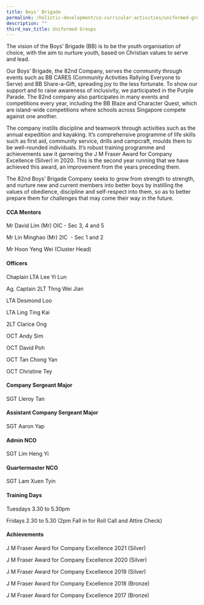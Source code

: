 ```yaml
---
title: Boys' Brigade
permalink: /holistic-development/co-curricular-activities/uniformed-groups/boys-brigade/
description: ""
third_nav_title: Uniformed Groups
---
```

The vision of the Boys’ Brigade (BB) is to be the youth organisation of choice, with the aim to nurture youth, based on Christian values to serve and lead.

Our Boys’ Brigade, the 82nd Company, serves the community through events such as BB CARES (Community Activities Rallying Everyone to Serve) and BB Share-a-Gift, spreading joy to the less fortunate. To show our support and to raise awareness of inclusivity, we participated in the Purple Parade. The 82nd company also participates in many events and competitions every year, including the BB Blaze and Character Quest, which are island-wide competitions where schools across Singapore compete against one another.

The company instills discipline and teamwork through activities such as the annual expedition and kayaking. It’s comprehensive programme of life skills such as first aid, community service, drills and campcraft, moulds them to be well-rounded individuals. It’s robust training programme and achievements saw it garnering the J M Fraser Award for Company Excellence (Silver) in 2020. This is the second year running that we have achieved this award, an improvement from the years preceding them.

The 82nd Boys’ Brigade Company seeks to grow from strength to strength, and nurture new and current members into better boys by instilling the values of obedience, discipline and self-respect into them, so as to better prepare them for challenges that may come their way in the future.

#### CCA Mentors

Mr David Lim (Mr) OIC - Sec 3, 4 and 5

Mr Lin Minghao (Mr) 2IC  - Sec 1 and 2

Mr Hoon Yeng Wei (Cluster Head)

#### Officers

Chaplain LTA Lee Yi Lun

Ag. Captain 2LT Thng Wei Jian

LTA Desmond Loo

LTA Ling Ting Kai

2LT Clarice Ong

OCT Andy Sim

OCT David Poh

OCT Tan Chong Yan

OCT Christine Tey

#### Company Sergeant Major

SGT Lleroy Tan

#### Assistant Company Sergeant Major

SGT Aaron Yap

#### Admin NCO

SGT Lim Heng Yi

#### Quartermaster NCO

SGT Lam Xuen Tyin

#### Training Days

Tuesdays 3.30 to 5.30pm

Fridays 2.30 to 5.30 (2pm Fall in for Roll Call and Attire Check)

#### Achievements

J M Fraser Award for Company Excellence 2021 (Silver)

J M Fraser Award for Company Excellence 2020 (Silver)

J M Fraser Award for Company Excellence 2019 (Silver)

J M Fraser Award for Company Excellence 2018 (Bronze)

J M Fraser Award for Company Excellence 2017 (Bronze)
